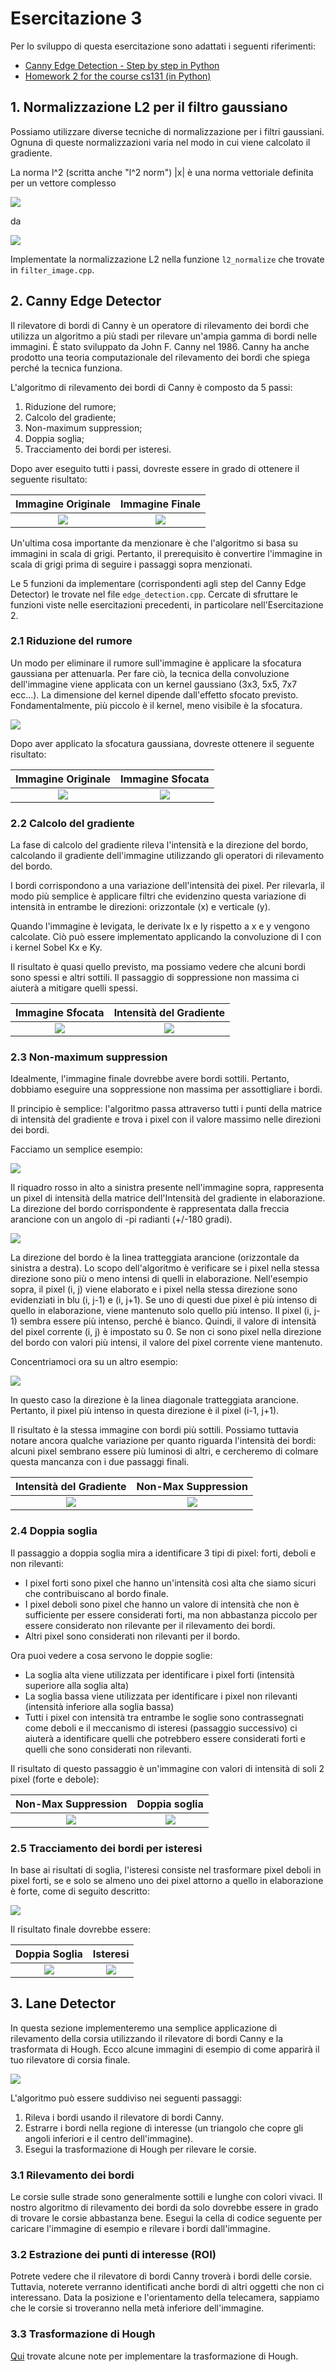 # Esercitazione 3
Per lo sviluppo di questa esercitazione sono adattati i seguenti riferimenti:
- [Canny Edge Detection - Step by step in Python](https://towardsdatascience.com/canny-edge-detection-step-by-step-in-python-computer-vision-b49c3a2d8123)
- [Homework 2 for the course cs131 (in Python)](https://github.com/xuwd11/cs131_hws/blob/master/hw2/hw2.ipynb)

## 1. Normalizzazione L2 per il filtro gaussiano

Possiamo utilizzare diverse tecniche di normalizzazione per i filtri gaussiani. 
Ognuna di queste normalizzazioni varia nel modo in cui viene calcolato il gradiente.

La norma l^2 (scritta anche "l^2 norm") |x| è una norma vettoriale definita per un vettore complesso

![](figs/x.png)

da

![](figs/modx.png)

Implementate la normalizzazione L2 nella funzione `l2_normalize` che trovate in `filter_image.cpp`. 

## 2. Canny Edge Detector
Il rilevatore di bordi di Canny è un operatore di rilevamento dei bordi che utilizza un algoritmo a più stadi per rilevare un'ampia gamma di bordi nelle immagini.
È stato sviluppato da John F. Canny nel 1986. Canny ha anche prodotto una teoria computazionale del rilevamento dei bordi che spiega perché la tecnica funziona.

L'algoritmo di rilevamento dei bordi di Canny è composto da 5 passi:
1. Riduzione del rumore;
2. Calcolo del gradiente;
3. Non-maximum suppression;
4. Doppia soglia;
5. Tracciamento dei bordi per isteresi.

Dopo aver eseguito tutti i passi, dovreste essere in grado di ottenere il seguente risultato:

Immagine Originale                 |  Immagine Finale
:-----------------:|:------------------:
![](data/iguana.jpg)   |  ![](data/edge_iguana.png)

Un'ultima cosa importante da menzionare è che l'algoritmo si basa su immagini in scala di grigi. 
Pertanto, il prerequisito è convertire l'immagine in scala di grigi prima di seguire i passaggi sopra menzionati.

Le 5 funzioni da implementare (corrispondenti agli step del Canny Edge Detector) le trovate nel file `edge_detection.cpp`. Cercate di sfruttare le funzioni 
viste nelle esercitazioni precedenti, in particolare nell'Esercitazione 2.

### 2.1 Riduzione del rumore
Un modo per eliminare il rumore sull'immagine è applicare la sfocatura gaussiana per attenuarla. 
Per fare ciò, la tecnica della convoluzione dell'immagine viene applicata con un kernel gaussiano (3x3, 5x5, 7x7 ecc…). 
La dimensione del kernel dipende dall'effetto sfocato previsto. Fondamentalmente, più piccolo è il kernel, 
meno visibile è la sfocatura. 

![](figs/gauss_filter.png)

Dopo aver applicato la sfocatura gaussiana, dovreste ottenere il seguente risultato:

Immagine Originale                 |  Immagine Sfocata
:-----------------:|:------------------:
![](data/iguana_grey.png)   |  ![](data/smooth_iguana.png)


### 2.2 Calcolo del gradiente
La fase di calcolo del gradiente rileva l'intensità e la direzione del bordo, calcolando il gradiente dell'immagine
utilizzando gli operatori di rilevamento del bordo.

I bordi corrispondono a una variazione dell'intensità dei pixel. Per rilevarla, il modo più semplice è applicare 
filtri che evidenzino questa variazione di intensità in entrambe le direzioni: orizzontale (x) e verticale (y).

Quando l'immagine è levigata, le derivate Ix e Iy rispetto a x e y vengono calcolate. Ciò può essere implementato 
applicando la convoluzione di I con i kernel Sobel Kx e Ky.


Il risultato è quasi quello previsto, ma possiamo vedere che alcuni bordi sono spessi e altri sottili. Il passaggio di 
soppressione non massima ci aiuterà a mitigare quelli spessi.


Immagine Sfocata                 |  Intensità del Gradiente 
:-----------------:|:------------------:
![](data/smooth_iguana.png)   |  ![](data/gx_iguana.png)


### 2.3 Non-maximum suppression
Idealmente, l'immagine finale dovrebbe avere bordi sottili. Pertanto, dobbiamo eseguire una soppressione 
non massima per assottigliare i bordi.

Il principio è semplice: l'algoritmo passa attraverso tutti i punti della matrice di intensità del gradiente 
e trova i pixel con il valore massimo nelle direzioni dei bordi.

Facciamo un semplice esempio:

![](figs/nms1.png)

Il riquadro rosso in alto a sinistra presente nell'immagine sopra, rappresenta un pixel di intensità 
della matrice dell'Intensità del gradiente in elaborazione. La direzione del bordo corrispondente è 
rappresentata dalla freccia arancione con un angolo di -pi radianti (+/-180 gradi).

![](figs/nms2.png)

La direzione del bordo è la linea tratteggiata arancione (orizzontale da sinistra a destra). Lo scopo 
dell'algoritmo è verificare se i pixel nella stessa direzione sono più o meno intensi di quelli in 
elaborazione. Nell'esempio sopra, il pixel (i, j) viene elaborato e i pixel nella stessa direzione sono 
evidenziati in blu (i, j-1) e (i, j+1). Se uno di questi due pixel è più intenso di quello in 
elaborazione, viene mantenuto solo quello più intenso. Il pixel (i, j-1) sembra essere più intenso, 
perché è bianco. Quindi, il valore di intensità del pixel corrente (i, j) è impostato su 0. 
Se non ci sono pixel nella direzione del bordo con valori più intensi, il valore del pixel corrente 
viene mantenuto.

Concentriamoci ora su un altro esempio:

![](figs/nms3.png)

In questo caso la direzione è la linea diagonale tratteggiata arancione. Pertanto, il pixel più intenso 
in questa direzione è il pixel (i-1, j+1).

Il risultato è la stessa immagine con bordi più sottili. Possiamo tuttavia notare ancora qualche 
variazione per quanto riguarda l'intensità dei bordi: alcuni pixel sembrano essere più luminosi di altri, 
e cercheremo di colmare questa mancanza con i due passaggi finali.

Intensità del Gradiente                 |  Non-Max Suppression
:-----------------:|:------------------:
![](data/gx_iguana.png)   |  ![](data/non_max_supp_iguana.png)


### 2.4 Doppia soglia
Il passaggio a doppia soglia mira a identificare 3 tipi di pixel: forti, deboli e non rilevanti:
- I pixel forti sono pixel che hanno un'intensità così alta che siamo sicuri che contribuiscano al bordo finale.
- I pixel deboli sono pixel che hanno un valore di intensità che non è sufficiente per essere considerati forti, ma non abbastanza piccolo per essere considerato non rilevante per il rilevamento dei bordi.
- Altri pixel sono considerati non rilevanti per il bordo.

Ora puoi vedere a cosa servono le doppie soglie:

- La soglia alta viene utilizzata per identificare i pixel forti (intensità superiore alla soglia alta)
- La soglia bassa viene utilizzata per identificare i pixel non rilevanti (intensità inferiore alla soglia bassa)
- Tutti i pixel con intensità tra entrambe le soglie sono contrassegnati come deboli e il meccanismo di isteresi (passaggio successivo) ci aiuterà a identificare quelli che potrebbero essere considerati forti e quelli che sono considerati non rilevanti.

Il risultato di questo passaggio è un'immagine con valori di intensità di soli 2 pixel (forte e debole):

Non-Max Suppression                 |  Doppia soglia
:-----------------:|:------------------:
![](data/non_max_supp_iguana.png)   |  ![](data/doub_thres_iguana.png)

### 2.5 Tracciamento dei bordi per isteresi

In base ai risultati di soglia, l'isteresi consiste nel trasformare pixel deboli in pixel forti, 
se e solo se almeno uno dei pixel attorno a quello in elaborazione è forte, come di seguito descritto:

![](figs/hysteresis.png)

Il risultato finale dovrebbe essere:

Doppia Soglia                 |  Isteresi
:-----------------:|:------------------:
![](data/doub_thres_iguana.png)   |  ![](data/edge_iguana.png)



## 3. Lane Detector
In questa sezione implementeremo una semplice applicazione di rilevamento della corsia utilizzando 
il rilevatore di bordi Canny e la trasformata di Hough. Ecco alcune immagini di esempio di come apparirà 
il tuo rilevatore di corsia finale.

![](figs/lane_final.png)

L'algoritmo può essere suddiviso nei seguenti passaggi:

1. Rileva i bordi usando il rilevatore di bordi Canny.
2. Estrarre i bordi nella regione di interesse (un triangolo che copre gli angoli inferiori e il centro dell'immagine).
3. Esegui la trasformazione di Hough per rilevare le corsie.

### 3.1 Rilevamento dei bordi
Le corsie sulle strade sono generalmente sottili e lunghe con colori vivaci. Il nostro algoritmo di 
rilevamento dei bordi da solo dovrebbe essere in grado di trovare le corsie abbastanza bene. Esegui la 
cella di codice seguente per caricare l'immagine di esempio e rilevare i bordi dall'immagine.

### 3.2 Estrazione dei punti di interesse (ROI)
Potrete vedere che il rilevatore di bordi Canny troverà i bordi delle corsie. Tuttavia, noterete 
verranno identificati anche bordi di altri oggetti che non ci interessano. Data la posizione e 
l'orientamento della telecamera, sappiamo che le corsie si troveranno nella metà inferiore dell'immagine.

### 3.3 Trasformazione di Hough 
[Qui](https://web.ipac.caltech.edu/staff/fmasci/home/astro_refs/HoughTrans_lines_09.pdf) trovate alcune note per implementare la trasformazione di Hough.
